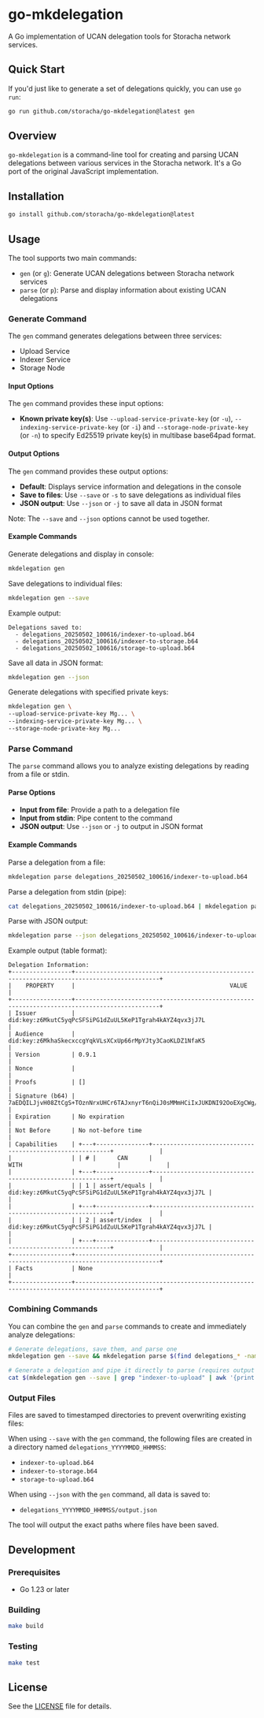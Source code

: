 # go-mkdelegation

A Go implementation of UCAN delegation tools for Storacha network services.

## Quick Start

If you'd just like to generate a set of delegations quickly, you can use `go run`:

```bash
go run github.com/storacha/go-mkdelegation@latest gen
```

## Overview

`go-mkdelegation` is a command-line tool for creating and parsing UCAN delegations between various services in the Storacha network. It's a Go port of the original JavaScript implementation.

## Installation

```bash
go install github.com/storacha/go-mkdelegation@latest
```

## Usage

The tool supports two main commands:
- `gen` (or `g`): Generate UCAN delegations between Storacha network services
- `parse` (or `p`): Parse and display information about existing UCAN delegations

### Generate Command

The `gen` command generates delegations between three services:
- Upload Service
- Indexer Service
- Storage Node

#### Input Options

The `gen` command provides these input options:

- **Known private key(s)**:  Use `--upload-service-private-key` (or `-u`), `--indexing-service-private-key` (or `-i`) and `--storage-node-private-key` (or `-n`) to specify Ed25519 private key(s) in multibase base64pad format.

#### Output Options

The `gen` command provides these output options:

- **Default**: Displays service information and delegations in the console
- **Save to files**: Use `--save` or `-s` to save delegations as individual files
- **JSON output**: Use `--json` or `-j` to save all data in JSON format

Note: The `--save` and `--json` options cannot be used together.

#### Example Commands

Generate delegations and display in console:
```bash
mkdelegation gen
```

Save delegations to individual files:
```bash
mkdelegation gen --save
```

Example output:
```
Delegations saved to:
  - delegations_20250502_100616/indexer-to-upload.b64
  - delegations_20250502_100616/indexer-to-storage.b64
  - delegations_20250502_100616/storage-to-upload.b64
```

Save all data in JSON format:
```bash
mkdelegation gen --json
```

Generate delegations with specified private keys:
```bash
mkdelegation gen \
--upload-service-private-key Mg... \
--indexing-service-private-key Mg... \
--storage-node-private-key Mg...
```

### Parse Command

The `parse` command allows you to analyze existing delegations by reading from a file or stdin.

#### Parse Options

- **Input from file**: Provide a path to a delegation file
- **Input from stdin**: Pipe content to the command
- **JSON output**: Use `--json` or `-j` to output in JSON format

#### Example Commands

Parse a delegation from a file:
```bash
mkdelegation parse delegations_20250502_100616/indexer-to-upload.b64
```

Parse a delegation from stdin (pipe):
```bash
cat delegations_20250502_100616/indexer-to-upload.b64 | mkdelegation parse
```

Parse with JSON output:
```bash
mkdelegation parse --json delegations_20250502_100616/indexer-to-upload.b64
```

Example output (table format):
```
Delegation Information:
+-----------------+----------------------------------------------------------------------------------------------+
|    PROPERTY     |                                            VALUE                                             |
+-----------------+----------------------------------------------------------------------------------------------+
| Issuer          | did:key:z6MkutC5yqPcSFSiPG1dZuUL5KeP1Tgrah4kAYZ4qvx3jJ7L                                     |
| Audience        | did:key:z6MkhaSkecxccgYqkVLsXCxUp66rMpYJty3CaoKLDZ1NfaK5                                     |
| Version         | 0.9.1                                                                                        |
| Nonce           |                                                                                              |
| Proofs          | []                                                                                           |
| Signature (b64) | 7aEDQILJjvH08ZtCgS+TOznNrxUHCr6TAJxnyrT6nQiJ0sMMmHCiIxJUKDNI92OoEXgCWg/wEsiVQ+VEliAau2du9Qg= |
| Expiration      | No expiration                                                                                |
| Not Before      | No not-before time                                                                           |
| Capabilities    | +---+---------------+----------------------------------------------------------+             |
|                 | | # |      CAN      |                           WITH                           |             |
|                 | +---+---------------+----------------------------------------------------------+             |
|                 | | 1 | assert/equals | did:key:z6MkutC5yqPcSFSiPG1dZuUL5KeP1Tgrah4kAYZ4qvx3jJ7L |             |
|                 | +---+---------------+----------------------------------------------------------+             |
|                 | | 2 | assert/index  | did:key:z6MkutC5yqPcSFSiPG1dZuUL5KeP1Tgrah4kAYZ4qvx3jJ7L |             |
|                 | +---+---------------+----------------------------------------------------------+             |
+-----------------+----------------------------------------------------------------------------------------------+
| Facts           | None                                                                                         |
+-----------------+----------------------------------------------------------------------------------------------+
```

### Combining Commands

You can combine the `gen` and `parse` commands to create and immediately analyze delegations:

```bash
# Generate delegations, save them, and parse one
mkdelegation gen --save && mkdelegation parse $(find delegations_* -name "indexer-to-upload.b64" | sort | tail -1)

# Generate a delegation and pipe it directly to parse (requires output extraction)
cat $(mkdelegation gen --save | grep "indexer-to-upload" | awk '{print $3}') | mkdelegation parse
```

### Output Files

Files are saved to timestamped directories to prevent overwriting existing files:

When using `--save` with the `gen` command, the following files are created in a directory named `delegations_YYYYMMDD_HHMMSS`:
- `indexer-to-upload.b64`
- `indexer-to-storage.b64`
- `storage-to-upload.b64`

When using `--json` with the `gen` command, all data is saved to:
- `delegations_YYYYMMDD_HHMMSS/output.json`

The tool will output the exact paths where files have been saved.

## Development

### Prerequisites

- Go 1.23 or later

### Building

```bash
make build
```

### Testing

```bash
make test
```

## License

See the [LICENSE](LICENSE) file for details.
